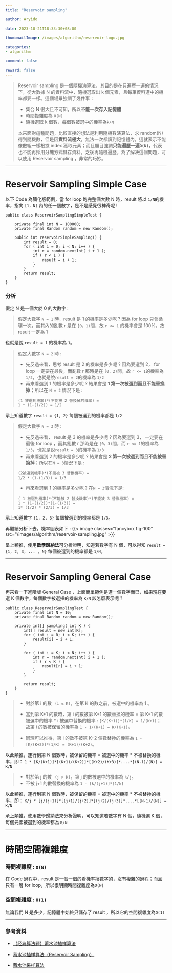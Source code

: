```yaml
---
title: "Reservoir sampling"

author: Aryido

date: 2023-10-21T18:33:30+08:00

thumbnailImage: /images/algorithm/reservoir-logo.jpg

categories:
- algorithm

comment: false

reward: false
---
```

<!--BODY-->
> Reservoir sampling 是一個隨機演算法，其目的是在只遍歷一遍的情況下，從大數據 N 的資料流中，隨機選取出 k 個元素，且每筆資料選中的機率都要一樣。這個場景強調了幾件事：
> - 集合 N 很大且不可知，所以**不能一次存入記憶體**
> - 時間複雜度為 ```O(N)```
> - 隨機選取 k 個數，每個數被選中的機率為```k/N```
>
> 本來面對這種問題，比較直接的想法是利用隨機數演算法，求 random(N) 得到隨機數，但是因**資料流極大**，無法一次都讀到記憶體內，這就表示不能像數組一樣根據 index 獲取元素；而且題目強調**只能遍歷一遍```O(N)```**，代表也不能再採用分塊方式儲存資料，之後再隨機遍歷。為了解決這個問題，可以使用 Reservoir sampling ，非常的巧妙。

<!--more-->
---

# Reservoir Sampling Simple Case
以下 Code 為簡化版範例，當 for loop 跑完整個大數 N 時，result 將以 ```1/N```的機率，指向 ```[1，N]``` 內的任一個數字，是不是感覺很神奇呢 !

```
public class ReservoirSamplingSimpleTest {

	private final int N = 100000;
	private final Random random = new Random();

	public int reservoirSimpleSampling() {
		int result = 0;
		for ( int i = 0; i < N; i++ ) {
			int r = random.nextInt( i + 1 );
			if ( r < 1 ) {
				result = i + 1;
			}
		}
		return result;
	}
}
```

### 分析
假定 N 是一個大於 0 的大數字 :

> 假定大數字 ```N = 1``` 時，result 是 1 的機率是多少呢 ? 因為 for loop 只會循環一次，而其內的亂數 r 是在 ```[0，1)```間，故 ```r <= 1``` 的機率會是 100%，故 result  一定為 1

也就是說 ```result = 1``` 的機率為 ```1```。

> 假定大數字 ```N = 2``` 時 :
>  - 先反過來看，思考 result 是 2 的機率是多少呢 ? 因為要選到 2， for loop 一定要在最後，而亂數 r 那時是在 ```[0，2)```間，故 ```r <= 1```的機率為 ```1/2```，也就是說```result = 2```的機率為 ```1/2```
>  - 再來看選到 1 的機率是多少呢 ? 結果會是 **1 第一次被選到而且不能替換掉**；所以在 ```N = 2``` 情況下是 :
> ```
> (1 被選到機率)*(不能被 2 替換掉的機率) =
> 1 * (1-(1/2)) = 1/2
> ```

承上知道數字 ```result = {1, 2}``` 每個被選到的機率都是 ```1/2```

> 假定大數字 ```N = 3``` 時 :
>   - 先反過來看， result 是 3 的機率是多少呢 ? 因為要選到 3， 一定要在最後 for loop ，而其亂數 r 那時是在 ```[0，3)```間，而 ```r <= 1```的機率為 ```1/3```，也就是說```result = 3```的機率為 ```1/3```
>   - 再來看選到 2 的機率是多少呢 ? 結果會是 **2 第一次被選到而且不能被替換掉**；所以在```N = 3```情況下是 :
> ```
> (2被選到機率)*(不能被 3 替換機率) =
> 1/2 * (1-(1/3)) = 1/3
> ```
>   - 再來看選到 1 的機率是多少呢 ? 在```N = 3```情況下是:
>   ```
>   ( 1 被選到機率)*(不能被 2 替換機率)*(不能被 3 替換機率) =
>   1 * (1-(1/2))*(1-(1/3)) =
>   1* (1/2) * (2/3) = 1/3
>   ```
承上知道數字 ```{1, 2, 3}``` 每個被選到的機率都是 ```1/3```。

再繼續分析下去，機率圖表如下 :
{{< image classes="fancybox fig-100" src="/images/algorithm/reservoir-sampling.jpg" >}}

呈上類推，使用**數學歸納法**可分析證明，知道若數字有 N 個，可以得知 ```result = {1, 2, 3, ... , N}``` 每個被選到的機率都是 ```1/N```。

---

# Reservoir Sampling General Case
再來看一下進階版 General Case ，上面簡單範例是選一個數字而已，如果現在要選 K 個數字，每個數字被選擇的機率為 ```K/N``` 該怎麼表示呢 ?

```
public class ReservoirSamplingTest {
	private final int N = 10;
	private final Random random = new Random();

	private int[] sampling( int K ) {
		int[] result = new int[K];
		for ( int i = 0; i < K; i++ ) {
			result[i] = i + 1;
		}

		for ( int i = K; i < N; i++ ) {
			int r = random.nextInt( i + 1 );
			if ( r < K ) {
				result[r] = i + 1;
			}
		}

		return result;
	}
}
```
> - 對於第 i 的數 ```（i ≤ K)```，在第 K 的數之前，被選中的機率為 1 。
>
> - 當到第 K+1 的數時，第 i 的數被第 K+1 的數替換的機率 =  第 K+1 的數被選中的機率 * i 被選中替換的機率 : ```[K/(K+1)]*(1/K) = 1/(K+1)```；
故第 i 的數被保留的機率為 ```1 - 1/(K+1) = K/(K+1)```。
> - 同理可以推得，第 i 的數不被第 K+2 個數替換的機率為 ```1 - [K/(K+2)]*(1/K) = (K+1)/(K+2)```。

以此類推，運行到第 N 個數時，被保留的機率 = 被選中的機率 * 不被替換的機率，即：
    ```
    1 * [K/(K+1)]*[(K+1)/(K+2)]*[(K+2)/(K+3)]*....*[(N-1)/(N)] = K/N
    ```

> - 對於第 j 的數 ```（j > K)```，第 j 的數被選中的機率為 ```k/j```。
> - 不被 j+1 的數替換的機率為 ```1 - [k/(j+1)]*[1/k]```

以此類推，運行到第 N 個數時，被保留的機率 = 被選中的機率 * 不被替換的機率，即：
    ```
    K/j * [j/(j+1)]*[(j+1)/(j+2)]*[(j+2)/(j+3)]*....*[(N-1)/(N)] = K/N
    ```

承上類推，使用數學歸納法來分析證明，可以知道若數字有 N 個，隨機選 K 個，
每個元素被選到的機率都為 ```K/N```

---

# 時間空間複雜度

### 時間複雜度 : ```O(N)```
在 Code 過程中，result 是一個一個的看機率換數字的，沒有複雜的過程；而且只有一層 for loop，所以很明顯時間複雜度為```O(N)```

### 空間複雜度 :  ```O(1)```
無論我們 N 是多少，記憶體中始終只儲存了 result ，所以它的空間複雜度為```O(1)```

---

### 參考資料

- [【经典算法题】蓄水池抽样算法](https://www.youtube.com/watch?v=aMhe_Riny5E&t=12sY)

- [蓄水池抽样算法（Reservoir Sampling）](https://www.jianshu.com/p/7a9ea6ece2af)

- [蓄水池采样算法](https://www.cnblogs.com/snowInPluto/p/5996269.html)

